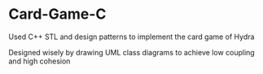 # Card-Game-C
Used C++ STL and design patterns to implement the card game of Hydra

Designed wisely by drawing UML class diagrams to achieve low coupling and high cohesion
